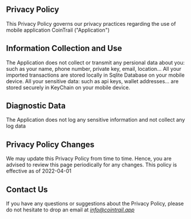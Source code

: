 ## Privacy Policy

This Privacy Policy governs our privacy practices regarding the use of mobile application CoinTrail ("Application")

## Information Collection and Use

The Application does not collect or transmit any persional data about you: such as your name, phone number, private key, email, location...
All your imported transactions are stored locally in Sqlite Database on your mobile device.
All your sensitive data: such as api keys, wallet addresses... are stored securely in KeyChain on your mobile device.

## Diagnostic Data

The Application does not log any sensitive information and not collect any log data

## Privacy Policy Changes

We may update this Privacy Policy from time to time. Hence, you are advised to review this page periodically for any changes.
This policy is effective as of 2022-04-01

## Contact Us

If you have any questions or suggestions about the Privacy Policy, please do not hesitate to drop an email at *info@cointrail.app*
